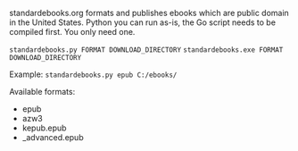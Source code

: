 standardebooks.org formats and publishes ebooks which are public domain in the United States. Python you can run as-is, the Go script needs to be compiled first. You only need one.

`standardebooks.py FORMAT DOWNLOAD_DIRECTORY`
`standardebooks.exe FORMAT DOWNLOAD_DIRECTORY`

Example:
`standardebooks.py epub C:/ebooks/`

Available formats:
* epub
* azw3
* kepub.epub
* \_advanced.epub
